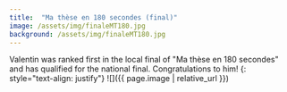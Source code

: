```yaml
---
title:  "Ma thèse en 180 secondes (final)"
image: /assets/img/finaleMT180.jpg
background: /assets/img/finaleMT180.jpg
---
```

Valentin was ranked first in the local final of "Ma thèse en 180 secondes" and has qualified for the national final. Congratulations to him!
{: style="text-align: justify"}
![]({{ page.image | relative_url }})

